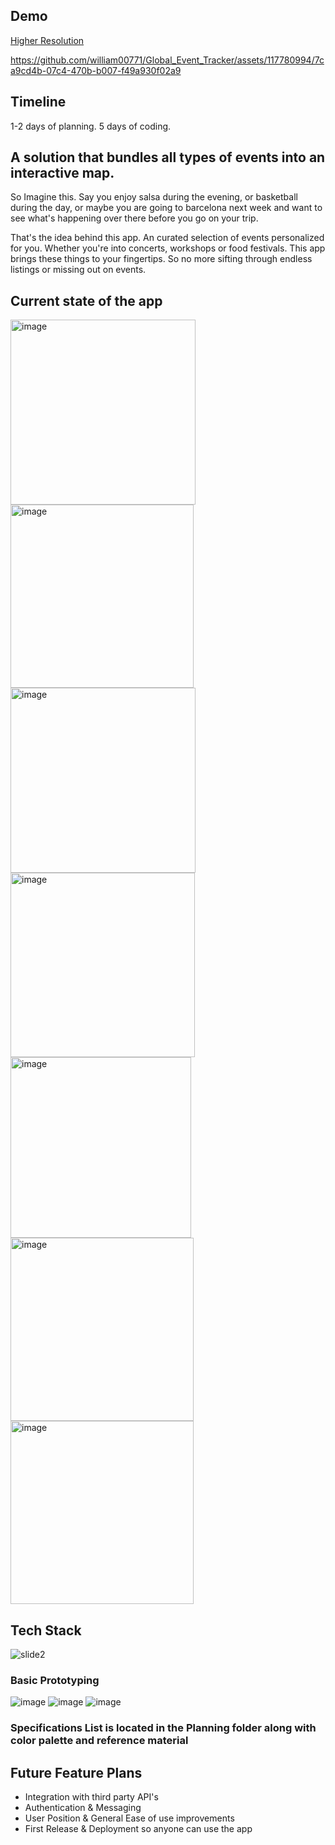 ## Demo
[Higher Resolution](https://youtu.be/kVjsq3asS20)

https://github.com/william00771/Global_Event_Tracker/assets/117780994/7ca9cd4b-07c4-470b-b007-f49a930f02a9

## Timeline

1-2 days of planning. 5 days of coding. 

## A solution that bundles all types of events into an interactive map.

So Imagine this. Say you enjoy salsa during the evening, or basketball during the day, or maybe you are going to barcelona next week and want to see what's happening over there before you go on your trip. 

That's the idea behind this app. An curated selection of events personalized for you. Whether you're into concerts, workshops or food festivals. This app brings these things to your fingertips.
So no more sifting through endless listings or missing out on events.

## Current state of the app
<img width="296" alt="image" src="https://github.com/william00771/Global_Event_Tracker/assets/117780994/2b62b039-762b-4ae6-9efe-87145c7010fe">
<img width="293" alt="image" src="https://github.com/william00771/Global_Event_Tracker/assets/117780994/202d9d6f-bf16-46f9-bb23-1ec66da7096c">
<img width="296" alt="image" src="https://github.com/william00771/Global_Event_Tracker/assets/117780994/76c539ba-cfe0-406d-876b-aed130e3dbf0">
<img width="295" alt="image" src="https://github.com/william00771/Global_Event_Tracker/assets/117780994/4cb3d1c6-970d-4c62-8402-b0880116ef22">
<img width="289" alt="image" src="https://github.com/william00771/Global_Event_Tracker/assets/117780994/6e391397-d15e-4a6e-8c53-6fc3cd25fb7e">
<img width="293" alt="image" src="https://github.com/william00771/Global_Event_Tracker/assets/117780994/89f28560-a8f2-46b6-a502-0785a160ed4b">
<img width="293" alt="image" src="https://github.com/william00771/Global_Event_Tracker/assets/117780994/a1fd4a5f-6568-4bc6-83a9-c064b3b5428c">

## Tech Stack
![slide2](https://github.com/william00771/Global_Event_Tracker/assets/117780994/d563806b-fbee-4899-92f6-ea7e5397e430)

### Basic Prototyping
![image](https://github.com/william00771/Global_Event_Tracker/assets/117780994/0b5470eb-1456-4ca1-9b7a-b1f6c2553ed8)
![image](https://github.com/william00771/Global_Event_Tracker/assets/117780994/d05f8ccf-df1c-4071-895a-869bf4fb0225)
![image](https://github.com/william00771/Global_Event_Tracker/assets/117780994/413074db-31e7-43ac-b59b-508671590246)

### Specifications List is located in the Planning folder along with color palette and reference material

## Future Feature Plans
* Integration with third party API's
* Authentication & Messaging
* User Position & General Ease of use improvements
* First Release & Deployment so anyone can use the app
